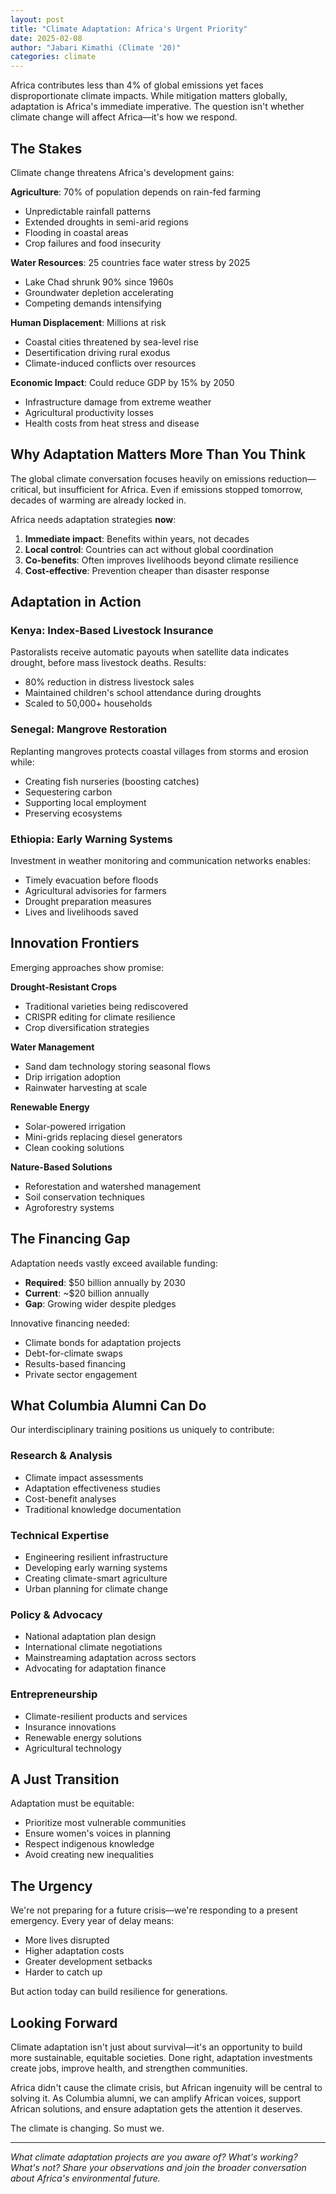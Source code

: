 ```yaml
---
layout: post
title: "Climate Adaptation: Africa's Urgent Priority"
date: 2025-02-08
author: "Jabari Kimathi (Climate '20)"
categories: climate
---
```


Africa contributes less than 4% of global emissions yet faces disproportionate climate impacts. While mitigation matters globally, adaptation is Africa's immediate imperative. The question isn't whether climate change will affect Africa—it's how we respond.

## The Stakes

Climate change threatens Africa's development gains:

**Agriculture**: 70% of population depends on rain-fed farming
- Unpredictable rainfall patterns
- Extended droughts in semi-arid regions
- Flooding in coastal areas
- Crop failures and food insecurity

**Water Resources**: 25 countries face water stress by 2025
- Lake Chad shrunk 90% since 1960s
- Groundwater depletion accelerating
- Competing demands intensifying

**Human Displacement**: Millions at risk
- Coastal cities threatened by sea-level rise
- Desertification driving rural exodus
- Climate-induced conflicts over resources

**Economic Impact**: Could reduce GDP by 15% by 2050
- Infrastructure damage from extreme weather
- Agricultural productivity losses
- Health costs from heat stress and disease

## Why Adaptation Matters More Than You Think

The global climate conversation focuses heavily on emissions reduction—critical, but insufficient for Africa. Even if emissions stopped tomorrow, decades of warming are already locked in.

Africa needs adaptation strategies **now**:

1. **Immediate impact**: Benefits within years, not decades
2. **Local control**: Countries can act without global coordination
3. **Co-benefits**: Often improves livelihoods beyond climate resilience
4. **Cost-effective**: Prevention cheaper than disaster response

## Adaptation in Action

### Kenya: Index-Based Livestock Insurance

Pastoralists receive automatic payouts when satellite data indicates drought, before mass livestock deaths. Results:
- 80% reduction in distress livestock sales
- Maintained children's school attendance during droughts
- Scaled to 50,000+ households

### Senegal: Mangrove Restoration

Replanting mangroves protects coastal villages from storms and erosion while:
- Creating fish nurseries (boosting catches)
- Sequestering carbon
- Supporting local employment
- Preserving ecosystems

### Ethiopia: Early Warning Systems

Investment in weather monitoring and communication networks enables:
- Timely evacuation before floods
- Agricultural advisories for farmers
- Drought preparation measures
- Lives and livelihoods saved

## Innovation Frontiers

Emerging approaches show promise:

**Drought-Resistant Crops**
- Traditional varieties being rediscovered
- CRISPR editing for climate resilience
- Crop diversification strategies

**Water Management**
- Sand dam technology storing seasonal flows
- Drip irrigation adoption
- Rainwater harvesting at scale

**Renewable Energy**
- Solar-powered irrigation
- Mini-grids replacing diesel generators
- Clean cooking solutions

**Nature-Based Solutions**
- Reforestation and watershed management
- Soil conservation techniques
- Agroforestry systems

## The Financing Gap

Adaptation needs vastly exceed available funding:

- **Required**: $50 billion annually by 2030
- **Current**: ~$20 billion annually
- **Gap**: Growing wider despite pledges

Innovative financing needed:
- Climate bonds for adaptation projects
- Debt-for-climate swaps
- Results-based financing
- Private sector engagement

## What Columbia Alumni Can Do

Our interdisciplinary training positions us uniquely to contribute:

### Research & Analysis
- Climate impact assessments
- Adaptation effectiveness studies
- Cost-benefit analyses
- Traditional knowledge documentation

### Technical Expertise
- Engineering resilient infrastructure
- Developing early warning systems
- Creating climate-smart agriculture
- Urban planning for climate change

### Policy & Advocacy
- National adaptation plan design
- International climate negotiations
- Mainstreaming adaptation across sectors
- Advocating for adaptation finance

### Entrepreneurship
- Climate-resilient products and services
- Insurance innovations
- Renewable energy solutions
- Agricultural technology

## A Just Transition

Adaptation must be equitable:

- Prioritize most vulnerable communities
- Ensure women's voices in planning
- Respect indigenous knowledge
- Avoid creating new inequalities

## The Urgency

We're not preparing for a future crisis—we're responding to a present emergency. Every year of delay means:
- More lives disrupted
- Higher adaptation costs
- Greater development setbacks
- Harder to catch up

But action today can build resilience for generations.

## Looking Forward

Climate adaptation isn't just about survival—it's an opportunity to build more sustainable, equitable societies. Done right, adaptation investments create jobs, improve health, and strengthen communities.

Africa didn't cause the climate crisis, but African ingenuity will be central to solving it. As Columbia alumni, we can amplify African voices, support African solutions, and ensure adaptation gets the attention it deserves.

The climate is changing. So must we.

---

*What climate adaptation projects are you aware of? What's working? What's not? Share your observations and join the broader conversation about Africa's environmental future.*
